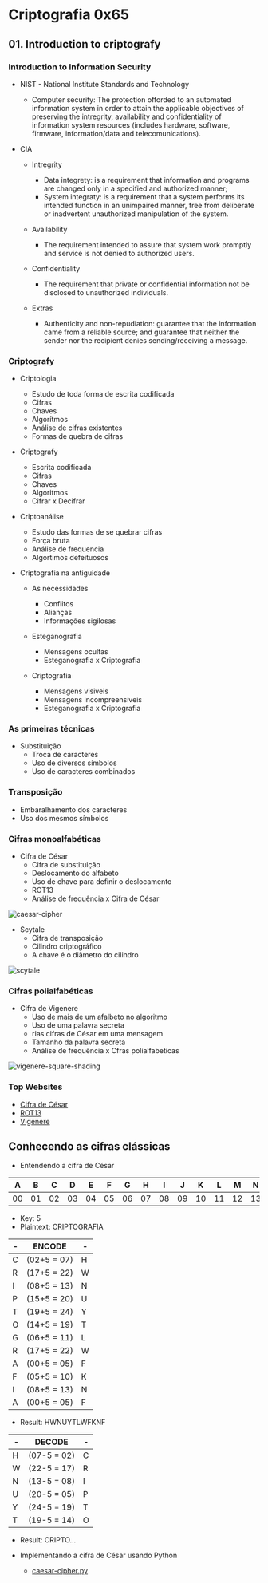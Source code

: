 # Criptografia 0x65

## 01. Introduction to criptografy
 
### Introduction to Information Security

* NIST - National Institute Standards and Technology
	- Computer security: The protection offorded to an automated information system in order to attain the applicable objectives of preserving the intregrity, availability and confidentiality of information system resources (includes hardware, software, firmware, information/data and telecomunications).

* CIA
	- Intregrity
		- Data integrety: is a requirement that information and programs are changed only in a specified and authorized manner;
		- System integraty: is a requirement that a system performs its intended function in an unimpaired manner, free from deliberate or inadvertent unauthorized manipulation of the system.

	- Availability
		- The requirement intended to assure that system work promptly and service is not denied to authorized users.

	- Confidentiality
		- The requirement that private or confidential information not be disclosed to unauthorized individuals.

	- Extras
		- Authenticity and non-repudiation: guarantee that the information came from a reliable source; and guarantee that neither the sender nor the recipient denies sending/receiving a message.

### Criptografy

* Criptologia
	- Estudo de toda forma de escrita codificada
	- Cifras
	- Chaves
	- Algorítmos
	- Análise de cifras existentes
	- Formas de quebra de cifras

* Criptografy
	- Escrita codificada
	- Cifras
	- Chaves
	- Algoritmos
	- Cifrar x Decifrar

* Criptoanálise
	- Estudo das formas de se quebrar cifras
	- Força bruta
	- Análise de frequencia
	- Algortimos defeituosos

* Criptografia na antiguidade
	- As necessidades
		- Conflitos
		- Alianças
		- Informações sigilosas

	- Esteganografia
		- Mensagens ocultas
		- Esteganografia x Criptografia

	- Criptografia
		- Mensagens visiveis
		- Mensagens incompreensíveis
		- Esteganografia x Criptografia

### As primeiras técnicas

* Substituição
	- Troca de caracteres
	- Uso de diversos símbolos
	- Uso de caracteres combinados

### Transposição

* Embaralhamento dos caracteres
* Uso dos mesmos símbolos

### Cifras monoalfabéticas

* Cifra de César
	- Cifra de substituição
	- Deslocamento do alfabeto
	- Uso de chave para definir o deslocamento
	- ROT13
	- Análise de frequência x Cifra de César

![caesar-cipher](https://upload.wikimedia.org/wikipedia/commons/thumb/2/2b/Caesar3.svg/856px-Caesar3.svg.png)

* Scytale
	- Cifra de transposição
	- Cilindro criptográfico
	- A chave é o diâmetro do cilindro

![scytale](https://upload.wikimedia.org/wikipedia/commons/5/51/Skytale.png)

### Cifras polialfabéticas

* Cifra de Vigenere
	- Uso de mais de um afalbeto no algoritmo
	- Uso de uma palavra secreta
	- rias cifras de César em uma mensagem
	- Tamanho da palavra secreta
	- Análise de frequência x Cfras polialfabeticas

![vigenere-square-shading](https://upload.wikimedia.org/wikipedia/commons/9/9a/Vigen%C3%A8re_square_shading.svg)

### Top Websites
* [Cifra de César](https://cryptii.com/caesar-cipher)
* [ROT13](http://www.rot13.com)
* [Vigenere](https://cryptii.com/vigenere-cipher)

## Conhecendo as cifras clássicas

* Entendendo a cifra de César

|  A |  B |  C |  D |  E |  F |  G |  H |  I |  J |  K |  L |  M | N  | O  | P  |  Q |  R |  S |  T |  U |  V |  W |  X | Y  |  Z |
| -- | -- | -- | -- | -- | -- | -- | -- | -- | -- | -- | -- | -- | -- | -- | -- | -- | -- | -- | -- | -- | -- | -- | -- | -- | -- |
| 00 | 01 | 02 | 03 | 04 | 05 | 06 | 07 | 08 | 09 | 10 | 11 | 12 | 13 | 14 | 15 | 16 | 17 | 18 | 19 | 20 | 21 | 22 | 23 | 24 | 25 |


* Key: 5
* Plaintext: CRIPTOGRAFIA

| - |    ENCODE   | - |
| - | ----------- | - |
| C | (02+5 = 07) | H |
| R | (17+5 = 22) | W |
| I | (08+5 = 13) | N |
| P | (15+5 = 20) | U |
| T | (19+5 = 24) | Y |
| O | (14+5 = 19) | T |
| G | (06+5 = 11) | L |
| R | (17+5 = 22) | W |
| A | (00+5 = 05) | F |
| F | (05+5 = 10) | K |
| I | (08+5 = 13) | N |
| A | (00+5 = 05) | F |

- Result: HWNUYTLWFKNF

| - |    DECODE   | - |
| - | ----------- | - |
| H | (07-5 = 02) | C |
| W | (22-5 = 17) | R |
| N | (13-5 = 08) | I |
| U | (20-5 = 05) | P |
| Y | (24-5 = 19) | T |
| T | (19-5 = 14) | O |

- Result: CRIPTO...

* Implementando a cifra de César usando Python

	- [caesar-cipher.py](https://github.com/crysthofferattier/study/blob/master/security/criptografy/criptografia-0x65/code/caesar-cipher.py)